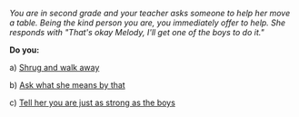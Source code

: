 
*You are in second grade and your teacher asks someone to help her move a table. Being the kind
person you are, you immediately offer to help. She responds with "That's okay Melody, I'll get one
of the boys to do it."*

**Do you:**

a) [Shrug and walk away](/node/shrug)

b) [Ask what she means by that](/node/ask)

c) [Tell her you are just as strong as the boys](/node/tell)